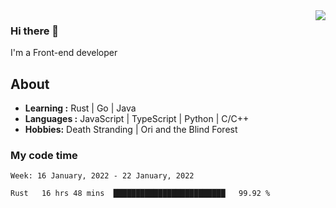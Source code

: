 <img align='right' src="https://github-readme-stats.vercel.app/api?username=strugglebak&show_icons=true">

### Hi there 👋

I'm a Front-end developer

## About

-  **Learning :** Rust | Go | Java
-  **Languages :** JavaScript | TypeScript | Python | C/C++
-  **Hobbies:** Death Stranding | Ori and the Blind Forest

### My code time

<!--START_SECTION:waka-->
```text
Week: 16 January, 2022 - 22 January, 2022

Rust   16 hrs 48 mins  █████████████████████████   99.92 % 
```
<!--END_SECTION:waka-->
